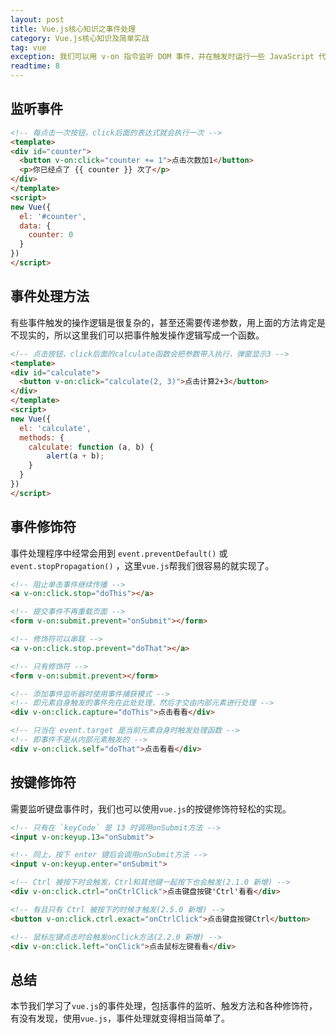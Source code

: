 ```yaml
---
layout: post
title: Vue.js核心知识之事件处理
category: Vue.js核心知识及简单实战
tag: vue
exception: 我们可以用 v-on 指令监听 DOM 事件，并在触发时运行一些 JavaScript 代码。
readtime: 8
---
```


## 监听事件
```html
<!-- 每点击一次按钮，click后面的表达式就会执行一次 -->
<template>
<div id="counter">
  <button v-on:click="counter += 1">点击次数加1</button>
  <p>你已经点了 {{ counter }} 次了</p>
</div>
</template>
<script>
new Vue({
  el: '#counter',
  data: {
    counter: 0
  }
})
</script>
```

## 事件处理方法
有些事件触发的操作逻辑是很复杂的，甚至还需要传递参数，用上面的方法肯定是不现实的，所以这里我们可以把事件触发操作逻辑写成一个函数。
```html
<!-- 点击按钮，click后面的calculate函数会把参数带入执行，弹窗显示3 -->
<template>
<div id="calculate">
  <button v-on:click="calculate(2, 3)">点击计算2+3</button>
</div>
</template>
<script>
new Vue({
  el: 'calculate',
  methods: {
    calculate: function (a, b) {
        alert(a + b);
    }
  }
})
</script>
```

## 事件修饰符
事件处理程序中经常会用到 `event.preventDefault()` 或 `event.stopPropagation()` ，这里`vue.js`帮我们很容易的就实现了。
```html
<!-- 阻止单击事件继续传播 -->
<a v-on:click.stop="doThis"></a>

<!-- 提交事件不再重载页面 -->
<form v-on:submit.prevent="onSubmit"></form>

<!-- 修饰符可以串联 -->
<a v-on:click.stop.prevent="doThat"></a>

<!-- 只有修饰符 -->
<form v-on:submit.prevent></form>

<!-- 添加事件监听器时使用事件捕获模式 -->
<!-- 即元素自身触发的事件先在此处处理，然后才交由内部元素进行处理 -->
<div v-on:click.capture="doThis">点击看看</div>

<!-- 只当在 event.target 是当前元素自身时触发处理函数 -->
<!-- 即事件不是从内部元素触发的 -->
<div v-on:click.self="doThat">点击看看</div>
```

## 按键修饰符
需要监听键盘事件时，我们也可以使用`vue.js`的按键修饰符轻松的实现。
```html
<!-- 只有在 `keyCode` 是 13 时调用onSubmit方法 -->
<input v-on:keyup.13="onSubmit">

<!-- 同上，按下 enter 键后会调用onSubmit方法 -->
<input v-on:keyup.enter="onSubmit">

<!-- Ctrl 被按下时会触发，Ctrl和其他键一起按下也会触发(2.1.0 新增) -->
<div v-on:click.ctrl="onCtrlClick">点击键盘按键'Ctrl'看看</div>

<!-- 有且只有 Ctrl 被按下的时候才触发(2.5.0 新增) -->
<button v-on:click.ctrl.exact="onCtrlClick">点击键盘按键Ctrl</button>

<!-- 鼠标左键点击时会触发onClick方法(2.2.0 新增) -->
<div v-on:click.left="onClick">点击鼠标左键看看</div>
```

## 总结
本节我们学习了`vue.js`的事件处理，包括事件的监听、触发方法和各种修饰符，有没有发现，使用`vue.js`，事件处理就变得相当简单了。

